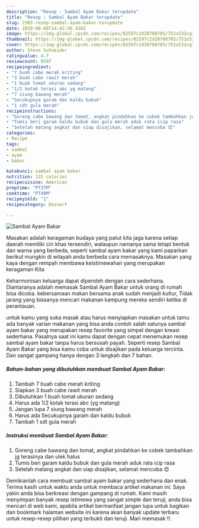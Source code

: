 ```yaml
---
description: "Resep : Sambal Ayam Bakar terupdate"
title: "Resep : Sambal Ayam Bakar terupdate"
slug: 2303-resep-sambal-ayam-bakar-terupdate
date: 2020-08-08T14:42:50.436Z
image: https://img-global.cpcdn.com/recipes/82597c2d20708705/751x532cq70/sambal-ayam-bakar-foto-resep-utama.jpg
thumbnail: https://img-global.cpcdn.com/recipes/82597c2d20708705/751x532cq70/sambal-ayam-bakar-foto-resep-utama.jpg
cover: https://img-global.cpcdn.com/recipes/82597c2d20708705/751x532cq70/sambal-ayam-bakar-foto-resep-utama.jpg
author: Steve Schneider
ratingvalue: 4.7
reviewcount: 9597
recipeingredient:
- "7 buah cabe merah kriting"
- "3 buah cabe rawit merah"
- "1 buah tomat ukuran sedang"
- "1/2 kotak terasi abc yg matang"
- "7 siung bawang merah"
- "Secukupnya garam dan kaldu bubuk"
- "1 sdt gula merah"
recipeinstructions:
- "Goreng cabe bawang dan tomat, angkat pindahkan ke cobek tambahkan jg terasinya dan ulek halus"
- "Tumis beri garam kaldu bubuk dan gula merah aduk rata icip rasa"
- "Setelah matang angkat dan siap disajikan, selamat mencoba 😍"
categories:
- Recipe
tags:
- sambal
- ayam
- bakar

katakunci: sambal ayam bakar 
nutrition: 131 calories
recipecuisine: American
preptime: "PT37M"
cooktime: "PT40M"
recipeyield: "1"
recipecategory: Dessert

---
```



![Sambal Ayam Bakar](https://img-global.cpcdn.com/recipes/82597c2d20708705/751x532cq70/sambal-ayam-bakar-foto-resep-utama.jpg)

Masakan adalah keragaman budaya yang patut kita jaga karena setiap daerah memiliki ciri khas tersendiri, walaupun namanya sama tetapi bentuk dan warna yang berbeda, seperti sambal ayam bakar yang kami paparkan berikut mungkin di wilayah anda berbeda cara memasaknya. Masakan yang kaya dengan rempah membawa keistimewahan yang merupakan keragaman Kita

Keharmonisan keluarga dapat diperoleh dengan cara sederhana. Diantaranya adalah memasak Sambal Ayam Bakar untuk orang di rumah bisa dicoba. kebersamaan makan bersama anak sudah menjadi kultur, Tidak jarang yang biasanya mencari makanan kampung mereka sendiri ketika di perantauan.



untuk kamu yang suka masak atau harus menyiapkan masakan untuk tamu ada banyak varian makanan yang bisa anda contoh salah satunya sambal ayam bakar yang merupakan resep favorite yang simpel dengan kreasi sederhana. Pasalnya saat ini kamu dapat dengan cepat menemukan resep sambal ayam bakar tanpa harus bersusah payah.
Seperti resep Sambal Ayam Bakar yang bisa kamu coba untuk disajikan pada keluarga tercinta. Dan sangat gampang hanya dengan 3 langkah dan 7 bahan.


<!--inarticleads1-->

##### Bahan-bahan yang dibutuhkan membuat Sambal Ayam Bakar:

1. Tambah 7 buah cabe merah kriting
1. Siapkan 3 buah cabe rawit merah
1. Dibutuhkan 1 buah tomat ukuran sedang
1. Harus ada 1/2 kotak terasi abc (yg matang)
1. Jangan lupa 7 siung bawang merah
1. Harus ada Secukupnya garam dan kaldu bubuk
1. Tambah 1 sdt gula merah




<!--inarticleads2-->

##### Instruksi membuat  Sambal Ayam Bakar:

1. Goreng cabe bawang dan tomat, angkat pindahkan ke cobek tambahkan jg terasinya dan ulek halus
1. Tumis beri garam kaldu bubuk dan gula merah aduk rata icip rasa
1. Setelah matang angkat dan siap disajikan, selamat mencoba 😍




Demikianlah cara membuat sambal ayam bakar yang sederhana dan enak. Terima kasih untuk waktu anda untuk membaca artikel makanan ini. Saya yakin anda bisa berkreasi dengan gampang di rumah. Kami masih menyimpan banyak resep istimewa yang sangat simple dan teruji, anda bisa mencari di web kami, apabila artikel bermanfaat jangan lupa untuk bagikan dan bookmark halaman website ini karena akan banyak update terbaru untuk resep-resep pilihan yang terbukti dan teruji. Mari memasak !!. 

